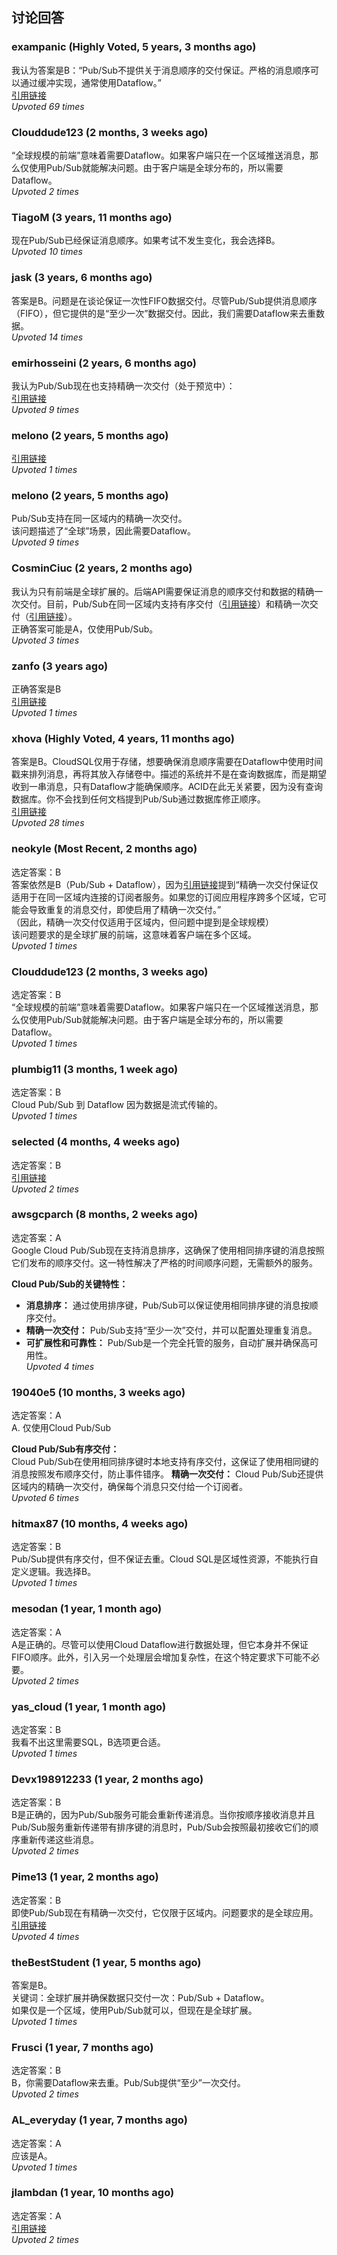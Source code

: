 ## 讨论回答

### exampanic (Highly Voted, 5 years, 3 months ago)  
我认为答案是B：“Pub/Sub不提供关于消息顺序的交付保证。严格的消息顺序可以通过缓冲实现，通常使用Dataflow。”  
[引用链接](https://cloud.google.com/solutions/data-lifecycle-cloud-platform)  
*Upvoted 69 times*

### Clouddude123 (2 months, 3 weeks ago)
“全球规模的前端”意味着需要Dataflow。如果客户端只在一个区域推送消息，那么仅使用Pub/Sub就能解决问题。由于客户端是全球分布的，所以需要Dataflow。  
*Upvoted 2 times*

### TiagoM (3 years, 11 months ago)  
现在Pub/Sub已经保证消息顺序。如果考试不发生变化，我会选择B。  
*Upvoted 10 times*

### jask (3 years, 6 months ago)  
答案是B。问题是在谈论保证一次性FIFO数据交付。尽管Pub/Sub提供消息顺序（FIFO），但它提供的是“至少一次”数据交付。因此，我们需要Dataflow来去重数据。  
*Upvoted 14 times*

### emirhosseini (2 years, 6 months ago)  
我认为Pub/Sub现在也支持精确一次交付（处于预览中）：  
[引用链接](https://cloud.google.com/pubsub/docs/exactly-once-delivery)  
*Upvoted 9 times*

### melono (2 years, 5 months ago)
[引用链接](https://cloud.google.com/pubsub/docs/exactly-once-delivery)  
*Upvoted 1 times*

### melono (2 years, 5 months ago)  
Pub/Sub支持在同一区域内的精确一次交付。    
该问题描述了“全球”场景，因此需要Dataflow。  
*Upvoted 9 times*

### CosminCiuc (2 years, 2 months ago)  
我认为只有前端是全球扩展的。后端API需要保证消息的顺序交付和数据的精确一次交付。目前，Pub/Sub在同一区域内支持有序交付（[引用链接](https://cloud.google.com/pubsub/docs/ordering#receiving_messages_in_order)）和精确一次交付（[引用链接](https://cloud.google.com/pubsub/docs/exactly-once-delivery#exactly-once_delivery_guarantees)）。    
正确答案可能是A，仅使用Pub/Sub。  
*Upvoted 3 times*

### zanfo (3 years ago)  
正确答案是B  
[引用链接](https://cloud.google.com/pubsub/docs/stream-messages-dataflow)  
*Upvoted 1 times*

### xhova (Highly Voted, 4 years, 11 months ago)  
答案是B。CloudSQL仅用于存储，想要确保消息顺序需要在Dataflow中使用时间戳来排列消息，再将其放入存储卷中。描述的系统并不是在查询数据库，而是期望收到一串消息，只有Dataflow才能确保顺序。ACID在此无关紧要，因为没有查询数据库。你不会找到任何文档提到Pub/Sub通过数据库修正顺序。  
[引用链接](https://cloud.google.com/pubsub/docs/pubsub-dataflow)  
*Upvoted 28 times*

### neokyle (Most Recent, 2 months ago)  
选定答案：B    
答案依然是B（Pub/Sub + Dataflow），因为[引用链接](https://cloud.google.com/pubsub/docs/exactly-once-delivery#regional_considerations)提到“精确一次交付保证仅适用于在同一区域内连接的订阅者服务。如果您的订阅应用程序跨多个区域，它可能会导致重复的消息交付，即使启用了精确一次交付。”  
（因此，精确一次交付仅适用于区域内，但问题中提到是全球规模）    
该问题要求的是全球扩展的前端，这意味着客户端在多个区域。  
*Upvoted 1 times*

### Clouddude123 (2 months, 3 weeks ago)  
选定答案：B  
“全球规模的前端”意味着需要Dataflow。如果客户端只在一个区域推送消息，那么仅使用Pub/Sub就能解决问题。由于客户端是全球分布的，所以需要Dataflow。  
*Upvoted 1 times*

### plumbig11 (3 months, 1 week ago)  
选定答案：B    
Cloud Pub/Sub 到 Dataflow 因为数据是流式传输的。  
*Upvoted 1 times*

### selected (4 months, 4 weeks ago)  
选定答案：B  
[引用链接](https://cloud.google.com/pubsub/docs/exactly-once-delivery#regional_considerations)  
*Upvoted 2 times*

### awsgcparch (8 months, 2 weeks ago)  
选定答案：A    
Google Cloud Pub/Sub现在支持消息排序，这确保了使用相同排序键的消息按照它们发布的顺序交付。这一特性解决了严格的时间顺序问题，无需额外的服务。

**Cloud Pub/Sub的关键特性：**
- **消息排序：** 通过使用排序键，Pub/Sub可以保证使用相同排序键的消息按顺序交付。
- **精确一次交付：** Pub/Sub支持“至少一次”交付，并可以配置处理重复消息。
- **可扩展性和可靠性：** Pub/Sub是一个完全托管的服务，自动扩展并确保高可用性。  
*Upvoted 4 times*

### 19040e5 (10 months, 3 weeks ago)  
选定答案：A    
A. 仅使用Cloud Pub/Sub

**Cloud Pub/Sub有序交付：**    
Cloud Pub/Sub在使用相同排序键时本地支持有序交付，这保证了使用相同键的消息按照发布顺序交付，防止事件错序。
**精确一次交付：** Cloud Pub/Sub还提供区域内的精确一次交付，确保每个消息只交付给一个订阅者。  
*Upvoted 6 times*

### hitmax87 (10 months, 4 weeks ago)  
选定答案：B    
Pub/Sub提供有序交付，但不保证去重。Cloud SQL是区域性资源，不能执行自定义逻辑。我选择B。  
*Upvoted 1 times*

### mesodan (1 year, 1 month ago)  
选定答案：A    
A是正确的。尽管可以使用Cloud Dataflow进行数据处理，但它本身并不保证FIFO顺序。此外，引入另一个处理层会增加复杂性，在这个特定要求下可能不必要。  
*Upvoted 2 times*

### yas_cloud (1 year, 1 month ago)  
选定答案：B    
我看不出这里需要SQL，B选项更合适。  
*Upvoted 1 times*

### Devx198912233 (1 year, 2 months ago)  
选定答案：B    
B是正确的，因为Pub/Sub服务可能会重新传递消息。当你按顺序接收消息并且Pub/Sub服务重新传递带有排序键的消息时，Pub/Sub会按照最初接收它们的顺序重新传递这些消息。  
*Upvoted 2 times*

### Pime13 (1 year, 2 months ago)  
选定答案：B    
即使Pub/Sub现在有精确一次交付，它仅限于区域内。问题要求的是全球应用。  
[引用链接](https://cloud.google.com/pubsub/docs/exactly-once-delivery#exactly-once_delivery_2)  
*Upvoted 4 times*

### theBestStudent (1 year, 5 months ago)  
答案是B。    
关键词：全球扩展并确保数据只交付一次：Pub/Sub + Dataflow。    
如果仅是一个区域，使用Pub/Sub就可以，但现在是全球扩展。  
*Upvoted 1 times*

### Frusci (1 year, 7 months ago)  
选定答案：B    
B，你需要Dataflow来去重。Pub/Sub提供“至少”一次交付。  
*Upvoted 2 times*

### AL_everyday (1 year, 7 months ago)  
选定答案：A    
应该是A。  
*Upvoted 1 times*

### jlambdan (1 year, 10 months ago)  
选定答案：A  
[引用链接](https://cloud.google.com/pubsub/docs/exactly-once-delivery)  
*Upvoted 2 times*
